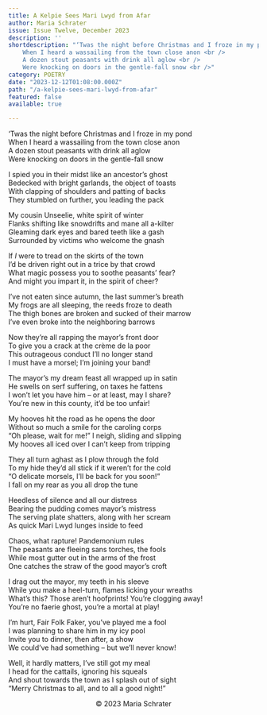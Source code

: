```yaml
---
title: A Kelpie Sees Mari Lwyd from Afar
author: Maria Schrater
issue: Issue Twelve, December 2023
description: ''
shortdescription: "‘Twas the night before Christmas and I froze in my pond <br />
    When I heard a wassailing from the town close anon <br />
    A dozen stout peasants with drink all aglow <br />
    Were knocking on doors in the gentle-fall snow <br />"
category: POETRY
date: "2023-12-12T01:08:00.000Z"
path: "/a-kelpie-sees-mari-lwyd-from-afar"
featured: false
available: true

---
```


‘Twas the night before Christmas and I froze in my pond <br />
When I heard a wassailing from the town close anon <br />
A dozen stout peasants with drink all aglow <br />
Were knocking on doors in the gentle-fall snow <br />

I spied you in their midst like an ancestor’s ghost <br />
Bedecked with bright garlands, the object of toasts <br />
With clapping of shoulders and patting of backs <br />
They stumbled on further, you leading the pack <br />

My cousin Unseelie, white spirit of winter <br />
Flanks shifting like snowdrifts and mane all a-kilter <br />
Gleaming dark eyes and bared teeth like a gash <br />
Surrounded by victims who welcome the gnash <br />

If <em>I</em> were to tread on the skirts of the town <br />
I’d be driven right out in a trice by that crowd <br />
What magic possess you to soothe peasants’ fear? <br />
And might you impart it, in the spirit of cheer? <br />

I’ve not eaten since autumn, the last summer’s breath <br />
My frogs are all sleeping, the reeds froze to death <br />
The thigh bones are broken and sucked of their marrow <br />
I’ve even broke into the neighboring barrows <br />

Now they’re all rapping the mayor’s front door <br />
To give you a crack at the crème de la poor <br />
This outrageous conduct I’ll no longer stand <br />
I must have a morsel; I’m joining your band! <br />

The mayor’s my dream feast all wrapped up in satin <br />
He swells on serf suffering, on taxes he fattens <br />
I won’t let you have him – or at least, may I share? <br />
You’re new in this county, it’d be too unfair! <br />

My hooves hit the road as he opens the door <br />
Without so much a smile for the caroling corps <br />
“Oh please, wait for me!” I neigh, sliding and slipping <br />
My hooves all iced over I can’t keep from tripping <br />

They all turn aghast as I plow through the fold <br />
To my hide they’d all stick if it weren’t for the cold <br />
“O delicate morsels, I’ll be back for you soon!” <br />
I fall on my rear as you all drop the tune <br />

Heedless of silence and all our distress <br />
Bearing the pudding comes mayor’s mistress <br />
The serving plate shatters, along with her scream <br />
As quick Mari Lwyd lunges inside to feed <br />

Chaos, what rapture! Pandemonium rules <br />
The peasants are fleeing sans torches, the fools <br />
While most gutter out in the arms of the frost <br />
One catches the straw of the good mayor’s croft <br />

I drag out the mayor, my teeth in his sleeve <br />
While you make a heel-turn, flames licking your wreaths <br />
What’s this? Those aren’t hoofprints! You’re clogging away! <br />
You’re no faerie ghost, you’re a mortal at play! <br />

I’m hurt, Fair Folk Faker, you’ve played me a fool <br />
I was planning to share him in my icy pool <br />
Invite you to dinner, then after, a show <br />
We could’ve had something – but we’ll never know! <br />

Well, it hardly matters, I’ve still got my meal <br />
I head for the cattails, ignoring his squeals <br />
And shout towards the town as I splash out of sight <br />
“Merry Christmas to all, and to all a good night!” <br />



<p style="text-align: center;">© 2023 Maria Schrater</p>